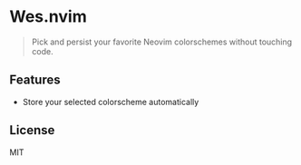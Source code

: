 # Wes.nvim

> Pick and persist your favorite Neovim colorschemes without touching code.


## Features
- Store your selected colorscheme automatically

## License
MIT
